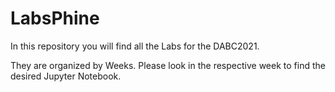 # LabsPhine

In this repository you will find all the Labs for the DABC2021.

They are organized by Weeks. Please look in the respective week to find the desired Jupyter Notebook.


